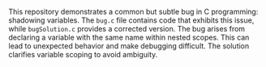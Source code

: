 This repository demonstrates a common but subtle bug in C programming: shadowing variables. The `bug.c` file contains code that exhibits this issue, while `bugSolution.c` provides a corrected version.  The bug arises from declaring a variable with the same name within nested scopes. This can lead to unexpected behavior and make debugging difficult.  The solution clarifies variable scoping to avoid ambiguity.